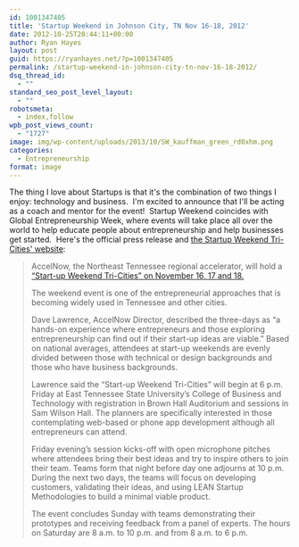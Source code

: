 ```yaml
---
id: 1001347405
title: 'Startup Weekend in Johnson City, TN Nov 16-18, 2012'
date: 2012-10-25T20:44:11+00:00
author: Ryan Hayes
layout: post
guid: https://ryanhayes.net/?p=1001347405
permalink: /startup-weekend-in-johnson-city-tn-nov-16-18-2012/
dsq_thread_id:
  - ""
standard_seo_post_level_layout:
  - ""
robotsmeta:
  - index,follow
wpb_post_views_count:
  - "1727"
image: img/wp-content/uploads/2013/10/SW_kauffman_green_rd0xhm.png
categories:
  - Entrepreneurship
format: image
---
```

The thing I love about Startups is that it's the combination of two things I enjoy: technology and business.  I'm excited to announce that I'll be acting as a coach and mentor for the event!  Startup Weekend coincides with Global Entrepreneurship Week, where events will take place all over the world to help educate people about entrepreneurship and help businesses get started.  Here's the official press release and [the Startup Weekend Tri-Cities' website](https://tricities.startupweekend.org/):

> AccelNow, the Northeast Tennessee regional accelerator, will hold a [“Start-up Weekend Tri-Cities” on November 16, 17 and 18.](https://tricities.startupweekend.org/)
> 
> The weekend event is one of the entrepreneurial approaches that is becoming widely used in Tennessee and other cities.
> 
> Dave Lawrence, AccelNow Director, described the three-days as “a hands-on experience where entrepreneurs and those exploring entrepreneurship can find out if their start-up ideas are viable.” Based on national averages, attendees at start-up weekends are evenly divided between those with technical or design backgrounds and those who have business backgrounds.
> 
> Lawrence said the “Start-up Weekend Tri-Cities” will begin at 6 p.m. Friday at East Tennessee State University’s College of Business and Technology with registration in Brown Hall Auditorium and sessions in Sam Wilson Hall. The planners are specifically interested in those contemplating web-based or phone app development although all entrepreneurs can attend.
> 
> Friday evening’s session kicks-off with open microphone pitches where attendees bring their best ideas and try to inspire others to join their team. Teams form that night before day one adjourns at 10 p.m. During the next two days, the teams will focus on developing customers, validating their ideas, and using LEAN Startup Methodologies to build a minimal viable product.
> 
> The event concludes Sunday with teams demonstrating their prototypes and receiving feedback from a panel of experts. The hours on Saturday are 8 a.m. to 10 p.m. and from 8 a.m. to 6 p.m.